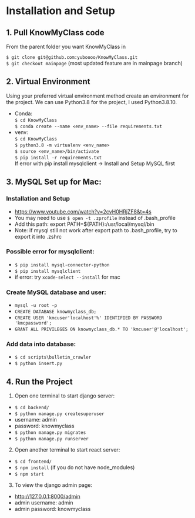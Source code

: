 # Installation and Setup
## 1. Pull KnowMyClass code
From the parent folder you want KnowMyClass in 

```$ git clone git@github.com:yuboooo/KnowMyClass.git``` \
```$ git checkout mainpage``` (most updated feature are in mainpage branch)


## 2. Virtual Environment
Using your preferred virtual environment method create an environment for the project. We can use Python3.8 for the project, I used Python3.8.10.

* Conda: \
```$ cd KnowMyClass``` \
```$ conda create --name <env_name> --file requirements.txt```
* venv: \
```$ cd KnowMyClass``` \
```$ python3.8 -m virtualenv <env_name>``` \
```$ source <env_name>/bin/activate``` \
```$ pip install -r requirements.txt``` \
If error with pip install mysqlclient -> Install and Setup MySQL first

## 3. MySQL Set up for Mac:
### Installation and Setup
- https://www.youtube.com/watch?v=2cvH0HRjZF8&t=4s
- You may need to use ```$ open -t .zprofile``` instead of .bash_profile
- Add this path: export PATH=${PATH}:/usr/local/mysql/bin
- Note: if mysql still not work after export path to .bash_profile, try to export it into .zshrc
### Possible error for mysqlclient:
- ```$ pip install mysql-connector-python```
- ```$ pip install mysqlclient```
- if error: try ```xcode-select --install``` for mac
### Create MySQL database and user:
- ```mysql -u root -p``` 
- ```CREATE DATABASE knowmyclass_db; ``` 
- ```CREATE USER 'kmcuser'localhost'%' IDENTIFIED BY PASSWORD 'kmcpassword';``` 
- ```GRANT ALL PRIVILEGES ON knowmyclass_db.* TO 'kmcuser'@'localhost'; ```
### Add data into database:
- ```$ cd scripts\bulletin_crawler```
- ```$ python insert.py```

## 4. Run the Project
1. Open one terminal to start django server:
- ```$ cd backend/```
- ```$ python manage.py createsuperuser```
- username: admin
- password: knowmyclass
- ```$ python manage.py migrates```
- ```$ python manage.py runserver```

2. Open another terminal to start react server:
- ```$ cd frontend/```
- ```$ npm install``` (if you do not have node_modules)
- ```$ npm start```

3. To view the django admin page:
- http://127.0.0.1:8000/admin
- admin username: admin
- admin password: knowmyclass
